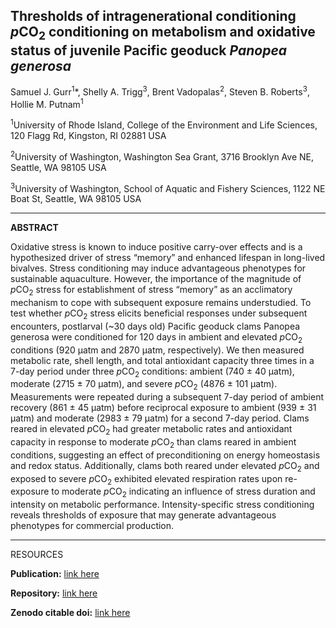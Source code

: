 ## Thresholds of intragenerational conditioning *p*CO<sub>2</sub> conditioning on metabolism and oxidative status of juvenile Pacific geoduck *Panopea generosa*

Samuel J. Gurr<sup>1</sup>*, Shelly A. Trigg<sup>3</sup>, Brent Vadopalas<sup>2</sup>, Steven B. Roberts<sup>3</sup>, Hollie M. Putnam<sup>1</sup>

<sup>1</sup>University of Rhode Island, College of the Environment and Life Sciences, 120 Flagg Rd, Kingston, RI 02881 USA

<sup>2</sup>University of Washington, Washington Sea Grant, 3716 Brooklyn Ave NE, Seattle, WA 98105 USA

<sup>3</sup>University of Washington, School of Aquatic and Fishery Sciences, 1122 NE Boat St, Seattle, WA 98105 USA

---

**ABSTRACT**

Oxidative stress is known to induce positive carry-over effects and is a hypothesized driver of stress “memory”
and enhanced lifespan in long-lived bivalves. Stress conditioning may induce advantageous phenotypes for sustainable
aquaculture. However, the importance of the magnitude of *p*CO<sub>2</sub> stress for establishment of stress “memory” as an acclimatory
mechanism to cope with subsequent exposure remains understudied. To test whether *p*CO<sub>2</sub> stress elicits beneficial responses
under subsequent encounters, postlarval (~30 days old) Pacific geoduck clams Panopea generosa were conditioned for 120 days
in ambient and elevated *p*CO<sub>2</sub> conditions (920 µatm and 2870 µatm, respectively). We then measured metabolic rate, shell length,
and total antioxidant capacity three times in a 7-day period under three *p*CO<sub>2</sub> conditions: ambient (740 ± 40 µatm), moderate
(2715 ± 70 µatm), and severe *p*CO<sub>2</sub> (4876 ± 101 µatm). Measurements were repeated during a subsequent 7-day period of ambient
recovery (861 ± 45 µatm) before reciprocal exposure to ambient (939 ± 31 µatm) and moderate (2983 ± 79 µatm) for a second
7-day period. Clams reared in elevated *p*CO<sub>2</sub> had greater metabolic rates and antioxidant capacity in response to moderate
*p*CO<sub>2</sub> than clams reared in ambient conditions, suggesting an effect of preconditioning on energy homeostasis and redox status.
Additionally, clams both reared under elevated *p*CO<sub>2</sub> and exposed to severe *p*CO<sub>2</sub> exhibited elevated respiration rates upon
 re-exposure to moderate *p*CO<sub>2</sub> indicating an influence of stress duration and intensity on metabolic performance.
 Intensity-specific stress conditioning reveals thresholds of exposure that may generate advantageous phenotypes for commercial
 production.

---

RESOURCES

**Publication:** [link here](https://journals.biologists.com/jeb/article/224/13/jeb233932/269329/Repeat-exposure-to-hypercapnic-seawater-modifies)

**Repository:** [link here](https://github.com/SamGurr/Intragenerational_thresholds_OA)

**Zenodo citable doi:** [link here](https://zenodo.org/record/3903019)
